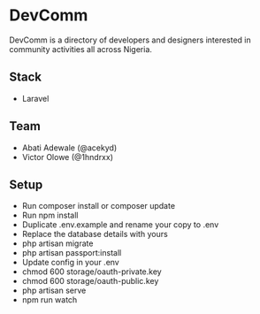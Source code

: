 # DevComm

DevComm is a directory of developers and designers interested in community activities all across Nigeria.

## Stack
- Laravel


## Team

- Abati Adewale (@acekyd)
- Victor Olowe (@1hndrxx)

## Setup

- Run composer install or composer update
- Run npm install
- Duplicate .env.example and rename your copy to .env
- Replace the database details with yours
- php artisan migrate
- php artisan passport:install
- Update config in your .env
- chmod 600 storage/oauth-private.key
- chmod 600 storage/oauth-public.key
- php artisan serve
- npm run watch